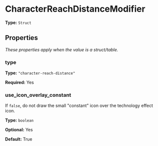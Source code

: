 # CharacterReachDistanceModifier

**Type:** `Struct`

## Properties

*These properties apply when the value is a struct/table.*

### type

**Type:** `"character-reach-distance"`

**Required:** Yes

### use_icon_overlay_constant

If `false`, do not draw the small "constant" icon over the technology effect icon.

**Type:** `boolean`

**Optional:** Yes

**Default:** True

